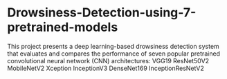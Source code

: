 # Drowsiness-Detection-using-7-pretrained-models
This project presents a deep learning-based drowsiness detection system that evaluates and compares the performance of seven popular pretrained convolutional neural network (CNN) architectures:  VGG19  ResNet50V2  MobileNetV2  Xception  InceptionV3  DenseNet169  InceptionResNetV2
